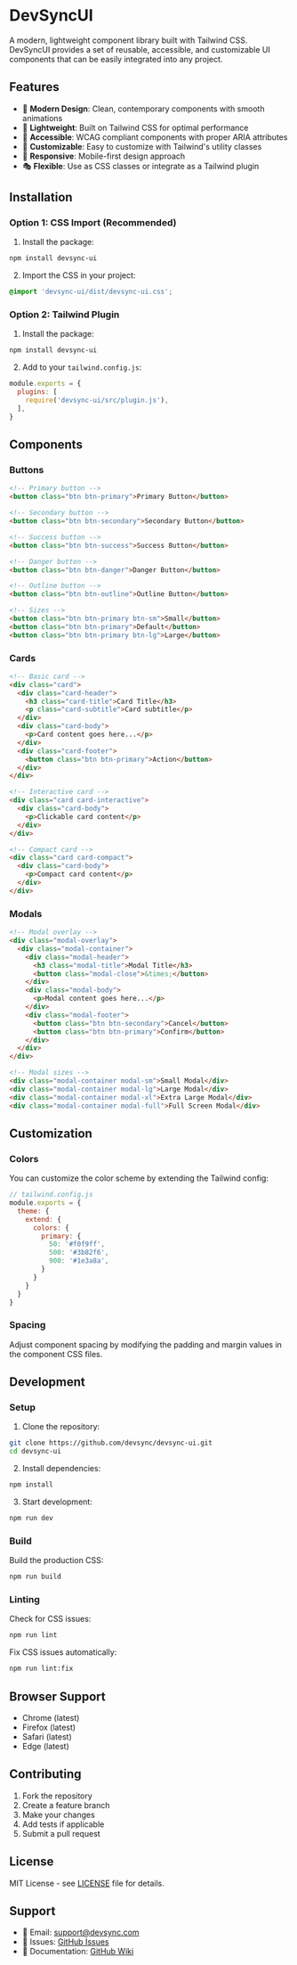 # DevSyncUI

A modern, lightweight component library built with Tailwind CSS. DevSyncUI provides a set of reusable, accessible, and customizable UI components that can be easily integrated into any project.

## Features

- 🎨 **Modern Design**: Clean, contemporary components with smooth animations
- 🚀 **Lightweight**: Built on Tailwind CSS for optimal performance
- 🎯 **Accessible**: WCAG compliant components with proper ARIA attributes
- 🔧 **Customizable**: Easy to customize with Tailwind's utility classes
- 📱 **Responsive**: Mobile-first design approach
- 🎭 **Flexible**: Use as CSS classes or integrate as a Tailwind plugin

## Installation

### Option 1: CSS Import (Recommended)

1. Install the package:
```bash
npm install devsync-ui
```

2. Import the CSS in your project:
```css
@import 'devsync-ui/dist/devsync-ui.css';
```

### Option 2: Tailwind Plugin

1. Install the package:
```bash
npm install devsync-ui
```

2. Add to your `tailwind.config.js`:
```javascript
module.exports = {
  plugins: [
    require('devsync-ui/src/plugin.js'),
  ],
}
```

## Components

### Buttons

```html
<!-- Primary button -->
<button class="btn btn-primary">Primary Button</button>

<!-- Secondary button -->
<button class="btn btn-secondary">Secondary Button</button>

<!-- Success button -->
<button class="btn btn-success">Success Button</button>

<!-- Danger button -->
<button class="btn btn-danger">Danger Button</button>

<!-- Outline button -->
<button class="btn btn-outline">Outline Button</button>

<!-- Sizes -->
<button class="btn btn-primary btn-sm">Small</button>
<button class="btn btn-primary">Default</button>
<button class="btn btn-primary btn-lg">Large</button>
```

### Cards

```html
<!-- Basic card -->
<div class="card">
  <div class="card-header">
    <h3 class="card-title">Card Title</h3>
    <p class="card-subtitle">Card subtitle</p>
  </div>
  <div class="card-body">
    <p>Card content goes here...</p>
  </div>
  <div class="card-footer">
    <button class="btn btn-primary">Action</button>
  </div>
</div>

<!-- Interactive card -->
<div class="card card-interactive">
  <div class="card-body">
    <p>Clickable card content</p>
  </div>
</div>

<!-- Compact card -->
<div class="card card-compact">
  <div class="card-body">
    <p>Compact card content</p>
  </div>
</div>
```

### Modals

```html
<!-- Modal overlay -->
<div class="modal-overlay">
  <div class="modal-container">
    <div class="modal-header">
      <h3 class="modal-title">Modal Title</h3>
      <button class="modal-close">&times;</button>
    </div>
    <div class="modal-body">
      <p>Modal content goes here...</p>
    </div>
    <div class="modal-footer">
      <button class="btn btn-secondary">Cancel</button>
      <button class="btn btn-primary">Confirm</button>
    </div>
  </div>
</div>

<!-- Modal sizes -->
<div class="modal-container modal-sm">Small Modal</div>
<div class="modal-container modal-lg">Large Modal</div>
<div class="modal-container modal-xl">Extra Large Modal</div>
<div class="modal-container modal-full">Full Screen Modal</div>
```

## Customization

### Colors

You can customize the color scheme by extending the Tailwind config:

```javascript
// tailwind.config.js
module.exports = {
  theme: {
    extend: {
      colors: {
        primary: {
          50: '#f0f9ff',
          500: '#3b82f6',
          900: '#1e3a8a',
        }
      }
    }
  }
}
```

### Spacing

Adjust component spacing by modifying the padding and margin values in the component CSS files.

## Development

### Setup

1. Clone the repository:
```bash
git clone https://github.com/devsync/devsync-ui.git
cd devsync-ui
```

2. Install dependencies:
```bash
npm install
```

3. Start development:
```bash
npm run dev
```

### Build

Build the production CSS:
```bash
npm run build
```

### Linting

Check for CSS issues:
```bash
npm run lint
```

Fix CSS issues automatically:
```bash
npm run lint:fix
```

## Browser Support

- Chrome (latest)
- Firefox (latest)
- Safari (latest)
- Edge (latest)

## Contributing

1. Fork the repository
2. Create a feature branch
3. Make your changes
4. Add tests if applicable
5. Submit a pull request

## License

MIT License - see [LICENSE](LICENSE) file for details.

## Support

- 📧 Email: support@devsync.com
- 🐛 Issues: [GitHub Issues](https://github.com/devsync/devsync-ui/issues)
- 📖 Documentation: [GitHub Wiki](https://github.com/devsync/devsync-ui/wiki) 